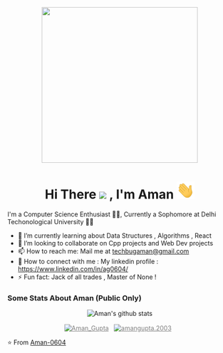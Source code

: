 <p align="Center" ><img src="https://camo.githubusercontent.com/3b7c592ede97b6138ffd4b1cc1541c2f3b11fd39/687474703a2f2f33312e6d656469612e74756d626c722e636f6d2f31376665613932306666333665663466356238373764353231366137616164392f74756d626c725f6d6f39786a65387a5a34317163626975666f315f313238302e676966" height="350px" width ="350px"></p>


<h1 align="Center">  Hi There <img src="https://media.giphy.com/media/WUlplcMpOCEmTGBtBW/giphy.gif" width="40px"> , I'm Aman <img src="https://raw.githubusercontent.com/ABSphreak/ABSphreak/master/gifs/Hi.gif" width="40px" /> </h1>

I'm a Computer Science Enthusiast  👨‍💻, Currently a Sophomore at Delhi Techonological University 👨‍🎓

- 🌱 I’m currently learning about Data Structures , Algorithms , React
- 👯 I’m looking to collaborate on Cpp projects and Web Dev projects
- 📫 How to reach me: Mail me at techbugaman@gmail.com
- 🧵 How to connect with me : My linkedin profile : https://www.linkedin.com/in/ag0604/
- ⚡ Fun fact: Jack of all trades , Master of None ! 


### Some Stats About Aman (Public Only)
<p align="center" >
<img alt="Aman's github stats" src="https://github-readme-stats.vercel.app/api?username=Aman-0604&show_icons=true&theme=merko"> </p>


<p align="center">
<a href="https://www.linkedin.com/in/ag0604/" target="_blank" style="color : grey"><img align="center" src="https://cdn.jsdelivr.net/npm/simple-icons@3.1.0/icons/linkedin.svg" alt="Aman_Gupta" height="25" width="25" /></a>&nbsp;&nbsp;
<a href="https://www.instagram.com/amangupta.2003/" target="_blank" style="color : grey"><img align="center" src="https://cdn.jsdelivr.net/npm/simple-icons@3.0.1/icons/instagram.svg" alt="amangupta.2003" height="25" width="25" /></a>&nbsp;&nbsp;
</p>


⭐️ From [Aman-0604](https://github.com/Aman-0604)
